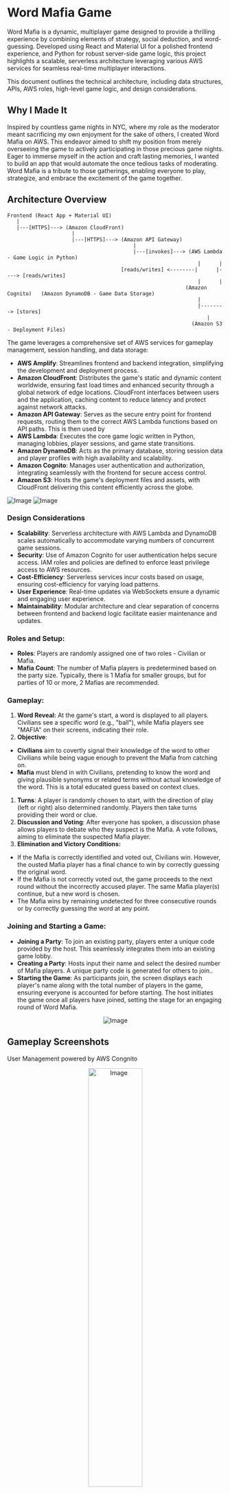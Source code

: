 
# Word Mafia Game

Word Mafia is a dynamic, multiplayer game designed to provide a thrilling experience by combining elements of strategy, social deduction, and word-guessing.  Developed using React and Material UI for a polished frontend experience, and Python for robust server-side game logic, this project highlights a scalable, serverless architecture leveraging various AWS services for seamless real-time multiplayer interactions.

This document outlines the technical architecture, including data structures, APIs, AWS roles, high-level game logic, and design considerations.

## Why I Made It

Inspired by countless game nights in NYC, where my role as the moderator meant sacrificing my own enjoyment for the sake of others, I created Word Mafia on AWS. This endeavor aimed to shift my position from merely overseeing the game to actively participating in those precious game nights. Eager to immerse myself in the action and craft lasting memories, I wanted to build an app that would automate the once tedious tasks of moderating. Word Mafia is a tribute to those gatherings, enabling everyone to play, strategize, and embrace the excitement of the game together.

## Architecture Overview

```plaintext
Frontend (React App + Material UI) 
   |
   |---[HTTPS]---> (Amazon CloudFront)
                     |
                     |---[HTTPS]---> (Amazon API Gateway)
                                         |
                                         |---[invokes]---> (AWS Lambda - Game Logic in Python)
                                                              |      |
                                     [reads/writes] <--------|      |----> [reads/writes]
                                                              |      |
                                                          (Amazon Cognito)   (Amazon DynamoDB - Game Data Storage)
                                                              |
                                                              |--------> [stores]
                                                                 |
                                                            (Amazon S3 - Deployment Files)
```

The game leverages a comprehensive set of AWS services for gameplay management, session handling, and data storage:

- **AWS Amplify**: Streamlines frontend and backend integration, simplifying the development and deployment process.
- **Amazon CloudFront**: Distributes the game's static and dynamic content worldwide, ensuring fast load times and enhanced security through a global network of edge locations. CloudFront interfaces between users and the application, caching content to reduce latency and protect against network attacks.
- **Amazon API Gateway**: Serves as the secure entry point for frontend requests, routing them to the correct AWS Lambda functions based on API paths. This is then used by 
- **AWS Lambda**: Executes the core game logic written in Python, managing lobbies, player sessions, and game state transitions.
- **Amazon DynamoDB**: Acts as the primary database, storing session data and player profiles with high availability and scalability.
- **Amazon Cognito**: Manages user authentication and authorization, integrating seamlessly with the frontend for secure access control.
- **Amazon S3**: Hosts the game's deployment files and assets, with CloudFront delivering this content efficiently across the globe.

![Image](https://github.com/user-attachments/assets/e2c9332a-386e-4302-8148-f6ff87248895)
![Image](https://github.com/user-attachments/assets/41319c32-9c31-44f1-a753-655053e7f101)

### **Design Considerations**

-   **Scalability**: Serverless architecture with AWS Lambda and DynamoDB scales automatically to accommodate varying numbers of concurrent game sessions.
-   **Security**: Use of Amazon Cognito for user authentication helps secure access. IAM roles and policies are defined to enforce least privilege access to AWS resources.
-   **Cost-Efficiency**: Serverless services incur costs based on usage, ensuring cost-efficiency for varying load patterns.
-   **User Experience**: Real-time updates via WebSockets ensure a dynamic and engaging user experience.
-   **Maintainability**: Modular architecture and clear separation of concerns between frontend and backend logic facilitate easier maintenance and updates.

### **Roles and Setup:**

-   **Roles**: Players are randomly assigned one of two roles - Civilian or Mafia.
-   **Mafia Count**: The number of Mafia players is predetermined based on the party size. Typically, there is 1 Mafia for smaller groups, but for parties of 10 or more, 2 Mafias are recommended.

### **Gameplay:**

1.  **Word Reveal:** At the game's start, a word is displayed to all players. Civilians see a specific word (e.g., "ball"), while Mafia players see "MAFIA" on their screens, indicating their role.
2.  **Objective**:

-   **Civilians** aim to covertly signal their knowledge of the word to other Civilians while being vague enough to prevent the Mafia from catching on.
-   **Mafia** must blend in with Civilians, pretending to know the word and giving plausible synonyms or related terms without actual knowledge of the word. This is a total educated guess based on context clues.

1.  **Turns**: A player is randomly chosen to start, with the direction of play (left or right) also determined randomly. Players then take turns providing their word or clue.
2.  **Discussion and Voting**: After everyone has spoken, a discussion phase allows players to debate who they suspect is the Mafia. A vote follows, aiming to eliminate the suspected Mafia player.
3.  **Elimination and Victory Conditions:**

-   If the Mafia is correctly identified and voted out, Civilians win. However, the ousted Mafia player has a final chance to win by correctly guessing the original word.
-   If the Mafia is not correctly voted out, the game proceeds to the next round without the incorrectly accused player. The same Mafia player(s) continue, but a new word is chosen.
-   The Mafia wins by remaining undetected for three consecutive rounds or by correctly guessing the word at any point.

### **Joining and Starting a Game:**

-   **Joining a Party**: To join an existing party, players enter a unique code provided by the host. This seamlessly integrates them into an existing game lobby.
-   **Creating a Party**: Hosts input their name and select the desired number of Mafia players. A unique party code is generated for others to join..
-   **Starting the Game**: As participants join, the screen displays each player's name along with the total number of players in the game, ensuring everyone is accounted for before starting. The host initiates the game once all players have joined, setting the stage for an engaging round of Word Mafia.

  <p align="center">
  <img src="https://github.com/user-attachments/assets/8d239fc8-543b-46d9-99b8-cdee60b638e7" alt="Image">
</p>

## Gameplay Screenshots
User Management powered by AWS Congnito

<p align="center">
  <img src="https://github.com/user-attachments/assets/34b1193b-149f-4d2b-92be-099b21a11b29" width="50%" alt="Image">
</p>

## Lobby / Game Generation 
*note that only the host can start the game
<div style="display: flex; justify-content: center; gap: 10px;">
  <img src="https://github.com/user-attachments/assets/e82b71b1-d6b1-4a7d-94ee-71a8cb09661e" width="45%" alt="Image 1">
  <img src="https://github.com/user-attachments/assets/647a782d-4607-4c8a-a4c3-aeba71d18152" width="45%" alt="Image 2">
</div>

## Joining the lobby as a player
using the game code generated
<div style="display: flex; justify-content: center; gap: 10px;">
  <img src="https://github.com/user-attachments/assets/870a3d9e-d0ff-4144-8f53-9a11a191bd4c" width="45%" alt="Image 1">
  <img src="https://github.com/user-attachments/assets/93ccb886-523a-4b61-a556-25bc369bc03f" width="45%" alt="Image 2">
</div>
<div style="display: flex; justify-content: center; gap: 10px;">
  <img src="https://github.com/user-attachments/assets/70de4a8a-d8de-4526-ad41-adeaced7dd57" width="45%" alt="Image 1">
  <img src="https://github.com/user-attachments/assets/1afe6892-39b9-41ba-9936-27a80bc0bd5d" width="45%" alt="Image 2">
</div>

## Starting the game
System auto picks a word and mafia, in this case Jeff Bezos is the mafia, who does not get the word reveled to him 
<div style="display: flex; justify-content: center; gap: 10px;">
  <img src="https://github.com/user-attachments/assets/be093371-a007-44eb-9f50-ec4c7d0af1b2" width="45%" alt="Image 1">
  <img src="https://github.com/user-attachments/assets/fdcd4d79-2673-4ef5-be32-a614d22a1d32" width="45%" alt="Image 2">
</div>
<div style="display: flex; justify-content: center; gap: 10px;">
  <img src="https://github.com/user-attachments/assets/53264517-18f1-49a1-b5ae-4a89d4cc4321" width="45%" alt="Image 1">
  <img src="https://github.com/user-attachments/assets/2df45f4a-6d2c-4247-83cb-8734a0676860" width="45%" alt="Image 2">
</div>

## Setup Instructions

### Prerequisites

- Node.js (v14.x or newer)
- npm (v6.x or newer)
- Configured AWS account and AWS CLI
- Python (for AWS Lambda logic)


### Setting up Amazon DynamoDB

Amazon DynamoDB is used to store and manage game sessions and player data efficiently. Here’s how to set up DynamoDB for your project:

1. **Define Your Data Model**: Before creating your DynamoDB table, identify the structure of the data your game will manage. For Word Mafia, you might have tables for `GameSessions` and `Players`.

2. **Create a DynamoDB Table**:
   
   a. Navigate to the DynamoDB section in the AWS Management Console.
   
   b. Click “Create table”. Name your table `WordMafiaGames` for storing game session data. Set the primary key as `gameId` (String type) which uniquely identifies each game session.
   
   c. Optionally, you can define secondary indexes if you plan to query data in ways other than using the primary key.


4. **Accessing Data in Your Application**: Utilize AWS Amplify’s API to perform CRUD operations. For example, the game logic does something like this to add a new game session.  :

   ```javascript
   import { API } from 'aws-amplify';
   
   async function createGameSession(playerName) {
     const apiName = 'WordMafiaApi'; // Replace with your actual API name
     const path = '/games'; // Specify the API path
     const newItem = {
       body: {
         gameId: 'unique-game-id', // unique ID for each game session
         host: playerName,
         players: [playerName],
         status: 'waiting',
       },
     };

     try {
       const response = await API.post(apiName, path, newItem);
       console.log('Game session created:', response);
     } catch (error) {
       console.error('Error creating game session:', error);
     }
   }
   ```

Review section on data models for more details. 

5. **Monitoring and Managing Your Table**: Keep an eye on your DynamoDB table’s performance and capacity in the AWS Management Console. Adjust provisioned capacity settings or enable auto-scaling to manage read/write throughput.

### Security Considerations

- Ensure your AWS IAM roles are correctly configured to provide your application with access to the DynamoDB tables. This includes read, write, and delete permissions as necessary.
- Consider enabling encryption at rest for your DynamoDB tables to enhance data security.

---


### Frontend Setup

1. Clone the repository and navigate into it:

   ```bash
   git clone https://github.com/yourGitHub/WordMafia-Amplify-React.git
   cd WordMafia-Amplify-React
   ```

2. Install dependencies:

   ```bash
   npm install
   ```

3. Run the development server:

   ```bash
   npm start
   ```

### Backend Setup with AWS Amplify

1. Install AWS Amplify CLI globally:

   ```bash
   npm install -g @aws-amplify/cli
   ```

2. Initialize Amplify in the project directory and follow the setup prompts:

   ```bash
   amplify init
   ```

3. Add backend resources (Authentication, API, and Database):

   ```bash
   amplify add auth
   amplify add api
   amplify add storage
   ```

   During API setup, choose "REST" and configure paths as per your game logic.

4. Deploy the backend resources:

   ```bash
   amplify push
   ```


### Deployment

Deploy your game using the AWS Amplify Console, which provides a CI/CD pipeline:

1. Connect your GitHub repository to AWS Amplify Console.
2. Set up the build and deployment process as outlined by Amplify docs.
3. AWS Amplify automatically builds and deploys your application to a CDN upon code changes.


### Data Models

#### GameSessions Model

This model represents each game session created. It includes details about the session state, players, and the game's word if it has started.

- **TableName**: `WordMafiaGames`
- **Attributes**:
  - `gameId` (String): Primary Key. A unique identifier for the game session.
  - `host` (String): The player who created the game session.
  - `players` (List): An array of player objects participating in the game.
    - Each `player` object within the list may include:
      - `playerName` (String): The name of the player.
      - `role` (String): Assigned role to the player (`Mafia`, `Civilian`, etc.).
  - `status` (String): Current status of the game (`waiting`, `started`, `ended`).
  - `word` (String, optional): The word selected for the game session, revealed when the game starts.

#### Players Model

While the players are nested within the `GameSessions` model as a list, here's a closer look at the structure of each player object within that list.

- **Included in**: `players` attribute of the `GameSessions` model.
- **Attributes**:
  - `playerName` (String): The name of the player.
  - `role` (String): The role assigned to the player. This attribute is populated once the game starts.

### DynamoDB Setup for GameSessions

To create the `GameSessions` table in DynamoDB, follow these steps, assuming use of the AWS Management Console:

1. Go to the DynamoDB service within the AWS Management Console.
2. Click "Create table".
3. Enter `WordMafiaGames` for the table name.
4. Set the Primary key to `gameId` with type String.
5. Leave the default settings for table settings, or adjust according to your access patterns and capacity planning.
6. Click "Create".

### Interacting with Data Models via API and Lambda

The game leverages AWS Lambda functions, triggered by API Gateway, to interact with these data models.  For instance:

- **Create Game**: Invokes a Lambda function that generates a new `GameSessions` entry with initial `status` set to `waiting`. It assigns the `host` and initializes the `players` list with the host as the first player.

- **Join Game**: Targets a Lambda function to update the `GameSessions` entry identified by `gameId`, appending a new player to the `players` list.

- **Start Game**: Activates a Lambda function to update the `GameSessions` entry's `status` to `started`, randomly assigns `roles` to each player in the `players` list, and selects a `word` for the session.

Here are examples of request and response payloads for the "Create Game", "Join Game", and "Start Game" actions as they might be handled by AWS Lambda functions through API Gateway. These examples illustrate how data is passed to and from the frontend, through the API, to the backend Lambda functions, and their expected responses.

#### Create Game

**Request Payload:**

```json
{
  "action": "createGame",
  "playerName": "HostPlayer"
}
```

**Response Payload:**

```json
{
  "status": "success",
  "data": {
    "gameId": "123-456",
    "status": "waiting",
    "players": ["HostPlayer"],
    "message": "Game session created successfully."
  }
}
```

### Join Game

**Request Payload:**

```json
{
  "action": "joinGame",
  "gameId": "123-456",
  "playerName": "JoiningPlayer"
}
```

**Response Payload:**

```json
{
  "status": "success",
  "data": {
    "gameId": "123-456",
    "status": "waiting",
    "players": ["HostPlayer", "JoiningPlayer"],
    "message": "Player joined the game successfully."
  }
}
```

### Start Game

**Request Payload:**

```json
{
  "action": "startGame",
  "gameId": "123-456"
}
```

**Response Payload:**

```json
{
  "status": "success",
  "data": {
    "gameId": "123-456",
    "status": "started",
    "players": [
      {
        "playerName": "HostPlayer",
        "role": "Civilian"
      },
      {
        "playerName": "JoiningPlayer",
        "role": "Mafia"
      }
    ],
    "word": "apple",
    "message": "Game started successfully."
  }
}
```
